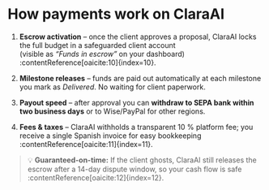 # How payments work on ClaraAI

1. **Escrow activation** – once the client approves a proposal,
   ClaraAI locks the full budget in a safeguarded client account  
   (visible as *“Funds in escrow”* on your dashboard) :contentReference[oaicite:10]{index=10}.

2. **Milestone releases** – funds are paid out automatically at each
   milestone you mark as *Delivered*.  No waiting for client paperwork.

3. **Payout speed** – after approval you can **withdraw to SEPA bank
   within two business days** or to Wise/PayPal for other regions.

4. **Fees & taxes** – ClaraAI withholds a transparent 10 % platform fee;
   you receive a single Spanish invoice for easy bookkeeping :contentReference[oaicite:11]{index=11}.

> 💡 **Guaranteed-on-time:** If the client ghosts, ClaraAI still releases
> the escrow after a 14-day dispute window, so your cash flow is safe :contentReference[oaicite:12]{index=12}.